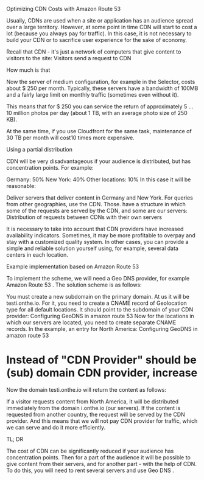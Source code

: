 Optimizing CDN Costs with Amazon Route 53

Usually, CDNs are used when a site or application has an audience spread over a large territory. However, at some point in time CDN will start to cost a lot (because you always pay for traffic). In this case, it is not necessary to build your CDN or to sacrifice user experience for the sake of economy.

Recall that CDN - it's just a network of computers that give content to visitors to the site: Visitors send a request to CDN

How much is that

Now the server of medium configuration, for example in the Selector, costs about $ 250 per month. Typically, these servers have a bandwidth of 100MB and a fairly large limit on monthly traffic (sometimes even without it).

This means that for $ 250 you can service the return of approximately 5 ... 10 million photos per day (about 1 TB, with an average photo size of 250 KB).

At the same time, if you use Cloudfront for the same task, maintenance of 30 TB per month will cost10 times more expensive.

Using a partial distribution

CDN will be very disadvantageous if your audience is distributed, but has concentration points. For example:

Germany: 50%
New York: 40%
Other locations: 10%
In this case it will be reasonable:

Deliver servers that deliver content in Germany and New York.
For queries from other geographies, use the CDN.
Those. have a structure in which some of the requests are served by the CDN, and some are our servers: Distribution of requests between CDNs with their own servers

It is necessary to take into account that CDN providers have increased availability indicators. Sometimes, it may be more profitable to overpay and stay with a customized quality system. In other cases, you can provide a simple and reliable solution yourself using, for example, several data centers in each location.

Example implementation based on Amazon Route 53

To implement the scheme, we will need a Geo DNS provider, for example Amazon Route 53 . The solution scheme is as follows:

You must create a new subdomain on the primary domain. At us it will be testi.onthe.io.
For it, you need to create a CNAME record of Geolocation type for all default locations. It should point to the subdomain of your CDN provider:
Configuring GeoDNS in amazon route 53
Now for the locations in which our servers are located, you need to create separate CNAME records. In the example, an entry for North America:
Configuring GeoDNS in amazon route 53
# Instead of "CDN Provider" should be (sub) domain CDN provider, increase

Now the domain testi.onthe.io will return the content as follows:

If a visitor requests content from North America, it will be distributed immediately from the domain i.onthe.io (our servers).
If the content is requested from another country, the request will be served by the CDN provider.
And this means that we will not pay CDN provider for traffic, which we can serve and do it more efficiently.

TL; DR

The cost of CDN can be significantly reduced if your audience has concentration points. Then for a part of the audience it will be possible to give content from their servers, and for another part - with the help of CDN. To do this, you will need to rent several servers and use Geo DNS .